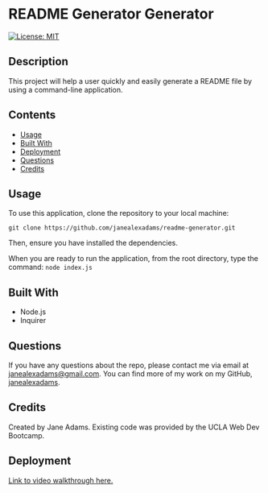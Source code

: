 # README Generator Generator

[![License: MIT](https://img.shields.io/badge/License-MIT-yellow.svg)](https://opensource.org/licenses/MIT)

## Description
This project will help a user quickly and easily generate a README file by using a command-line application. 

## Contents
- [Usage](#usage)
- [Built With](#built-with)
- [Deployment](#deployment)
- [Questions](#questions)
- [Credits](#credits)

## Usage
To use this application, clone the repository to your local machine:
```
git clone https://github.com/janealexadams/readme-generator.git
```

Then, ensure you have installed the dependencies.

When you are ready to run the application, from the root directory, type the command:
`node index.js`

## Built With
- Node.js
- Inquirer

## Questions
If you have any questions about the repo, please contact me via email at janealexadams@gmail.com. You can find more of my work on my GitHub, [janealexadams](https://github.com/janealexadams).

## Credits
Created by Jane Adams. Existing code was provided by the UCLA Web Dev Bootcamp. 

## Deployment
[Link to video walkthrough here.](https://drive.google.com/file/d/1jWleciUk_IyV-IZs744esAsOtHqVrUk4/view?usp=sharing)


